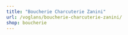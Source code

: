 ```yaml
---
title: "Boucherie Charcuterie Zanini"
url: /voglans/boucherie-charcuterie-zanini/
shop: boucherie
---
```

